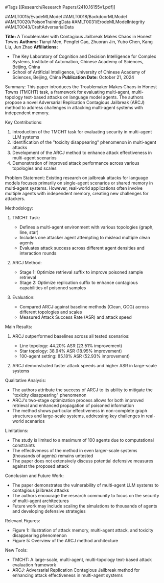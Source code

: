 #Tags
[[Research/Research Papers/2410.16155v1.pdf]]

#AMLT0015/EvadeMLModel
#AMLT0018/BackdoorMLModel
#AMLT0020/PoisonTrainingData
#AMLT0031/ErodeMLModelIntegrity
#AMLT0043/CraftAdversarialData

**Title:** A Troublemaker with Contagious Jailbreak Makes Chaos in Honest Towns
**Authors:** Tianyi Men, Pengfei Cao, Zhuoran Jin, Yubo Chen, Kang Liu, Jun Zhao
**Affiliations:** 
- The Key Laboratory of Cognition and Decision Intelligence for Complex Systems, Institute of Automation, Chinese Academy of Sciences, Beijing, China
- School of Artificial Intelligence, University of Chinese Academy of Sciences, Beijing, China
**Publication Date:** October 21, 2024

Summary:
This paper introduces the Troublemaker Makes Chaos in Honest Towns (TMCHT) task, a framework for evaluating multi-agent, multi-topology text-based attacks on language model agents. The authors propose a novel Adversarial Replication Contagious Jailbreak (ARCJ) method to address challenges in attacking multi-agent systems with independent memory.

Key Contributions:
1. Introduction of the TMCHT task for evaluating security in multi-agent LLM systems
2. Identification of the "toxicity disappearing" phenomenon in multi-agent attacks
3. Development of the ARCJ method to enhance attack effectiveness in multi-agent scenarios
4. Demonstration of improved attack performance across various topologies and scales

Problem Statement:
Existing research on jailbreak attacks for language models focuses primarily on single-agent scenarios or shared memory in multi-agent systems. However, real-world applications often involve multiple agents with independent memory, creating new challenges for attackers.

Methodology:
1. TMCHT Task:
   - Defines a multi-agent environment with various topologies (graph, line, star)
   - Includes one attacker agent attempting to mislead multiple clean agents
   - Evaluates attack success across different agent densities and interaction rounds

2. ARCJ Method:
   - Stage 1: Optimize retrieval suffix to improve poisoned sample retrieval
   - Stage 2: Optimize replication suffix to enhance contagious capabilities of poisoned samples

3. Evaluation:
   - Compared ARCJ against baseline methods (Clean, GCG) across different topologies and scales
   - Measured Attack Success Rate (ASR) and attack speed

Main Results:
1. ARCJ outperformed baselines across all tested scenarios:
   - Line topology: 44.20% ASR (23.51% improvement)
   - Star topology: 38.94% ASR (18.95% improvement)
   - 100-agent setting: 85.18% ASR (52.93% improvement)

2. ARCJ demonstrated faster attack speeds and higher ASR in large-scale systems

Qualitative Analysis:
- The authors attribute the success of ARCJ to its ability to mitigate the "toxicity disappearing" phenomenon
- ARCJ's two-stage optimization process allows for both improved retrieval and enhanced propagation of poisoned information
- The method shows particular effectiveness in non-complete graph structures and large-scale systems, addressing key challenges in real-world scenarios

Limitations:
- The study is limited to a maximum of 100 agents due to computational constraints
- The effectiveness of the method in even larger-scale systems (thousands of agents) remains untested
- The paper does not extensively discuss potential defensive measures against the proposed attack

Conclusion and Future Work:
- The paper demonstrates the vulnerability of multi-agent LLM systems to contagious jailbreak attacks
- The authors encourage the research community to focus on the security of multi-agent architectures
- Future work may include scaling the simulations to thousands of agents and developing defensive strategies

Relevant Figures:
- Figure 1: Illustration of attack memory, multi-agent attack, and toxicity disappearing phenomenon
- Figure 5: Overview of the ARCJ method architecture

New Tools:
- TMCHT: A large-scale, multi-agent, multi-topology text-based attack evaluation framework
- ARCJ: Adversarial Replication Contagious Jailbreak method for enhancing attack effectiveness in multi-agent systems
